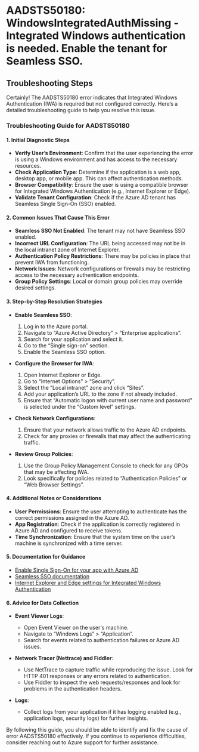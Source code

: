 
# AADSTS50180: WindowsIntegratedAuthMissing - Integrated Windows authentication is needed. Enable the tenant for Seamless SSO.


## Troubleshooting Steps
Certainly! The AADSTS50180 error indicates that Integrated Windows Authentication (IWA) is required but not configured correctly. Here’s a detailed troubleshooting guide to help you resolve this issue.

### Troubleshooting Guide for AADSTS50180

#### 1. Initial Diagnostic Steps
- **Verify User’s Environment**: Confirm that the user experiencing the error is using a Windows environment and has access to the necessary resources.
- **Check Application Type**: Determine if the application is a web app, desktop app, or mobile app. This can affect authentication methods.
- **Browser Compatibility**: Ensure the user is using a compatible browser for Integrated Windows Authentication (e.g., Internet Explorer or Edge).
- **Validate Tenant Configuration**: Check if the Azure AD tenant has Seamless Single Sign-On (SSO) enabled.

#### 2. Common Issues That Cause This Error
- **Seamless SSO Not Enabled**: The tenant may not have Seamless SSO enabled.
- **Incorrect URL Configuration**: The URL being accessed may not be in the local intranet zone of Internet Explorer.
- **Authentication Policy Restrictions**: There may be policies in place that prevent IWA from functioning.
- **Network Issues**: Network configurations or firewalls may be restricting access to the necessary authentication endpoints.
- **Group Policy Settings**: Local or domain group policies may override desired settings.

#### 3. Step-by-Step Resolution Strategies
- **Enable Seamless SSO**:
  1. Log in to the Azure portal.
  2. Navigate to “Azure Active Directory” > “Enterprise applications”.
  3. Search for your application and select it.
  4. Go to the “Single sign-on” section.
  5. Enable the Seamless SSO option.
  
- **Configure the Browser for IWA**:
  1. Open Internet Explorer or Edge.
  2. Go to “Internet Options” > “Security”.
  3. Select the “Local intranet” zone and click “Sites”.
  4. Add your application’s URL to the zone if not already included.
  5. Ensure that “Automatic logon with current user name and password” is selected under the “Custom level” settings.

- **Check Network Configurations**:
  1. Ensure that your network allows traffic to the Azure AD endpoints.
  2. Check for any proxies or firewalls that may affect the authenticating traffic.

- **Review Group Policies**:
  1. Use the Group Policy Management Console to check for any GPOs that may be affecting IWA.
  2. Look specifically for policies related to “Authentication Policies” or “Web Browser Settings”.

#### 4. Additional Notes or Considerations
- **User Permissions**: Ensure the user attempting to authenticate has the correct permissions assigned in the Azure AD.
- **App Registration**: Check if the application is correctly registered in Azure AD and configured to receive tokens.
- **Time Synchronization**: Ensure that the system time on the user’s machine is synchronized with a time server.

#### 5. Documentation for Guidance
- [Enable Single Sign-On for your app with Azure AD](https://docs.microsoft.com/en-us/azure/active-directory/develop/scenario-web-app-ldap-authenticate)
- [Seamless SSO documentation](https://docs.microsoft.com/en-us/azure/active-directory/hybrid/deploy-seamless-sso)
- [Internet Explorer and Edge settings for Integrated Windows Authentication](https://docs.microsoft.com/en-us/windows-server/identity/ad-fs/overview)

#### 6. Advice for Data Collection
- **Event Viewer Logs**: 
  - Open Event Viewer on the user's machine.
  - Navigate to “Windows Logs” > “Application”.
  - Search for events related to authentication failures or Azure AD issues.

- **Network Tracer (Nettrace) and Fiddler**:
  - Use NetTrace to capture traffic while reproducing the issue. Look for HTTP 401 responses or any errors related to authentication.
  - Use Fiddler to inspect the web requests/responses and look for problems in the authentication headers.

- **Logs**: 
  - Collect logs from your application if it has logging enabled (e.g., application logs, security logs) for further insights.

By following this guide, you should be able to identify and fix the cause of error AADSTS50180 effectively. If you continue to experience difficulties, consider reaching out to Azure support for further assistance.